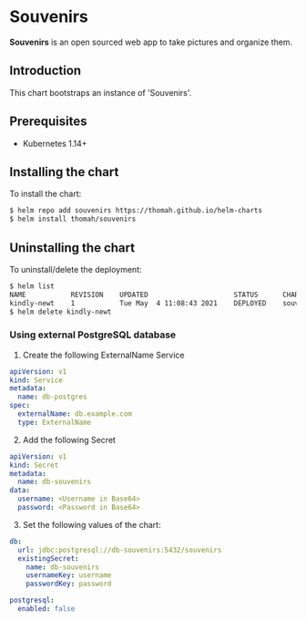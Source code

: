 # Souvenirs

**Souvenirs** is an open sourced web app to take pictures and organize them.

## Introduction

This chart bootstraps an instance of 'Souvenirs'.

## Prerequisites

- Kubernetes 1.14+

## Installing the chart

To install the chart:

```bash
$ helm repo add souvenirs https://thomah.github.io/helm-charts
$ helm install thomah/souvenirs
```

## Uninstalling the chart

To uninstall/delete the deployment:

```bash
$ helm list
NAME           REVISION    UPDATED                     STATUS      CHART                          NAMESPACE
kindly-newt    1           Tue May  4 11:08:43 2021    DEPLOYED    souvenirs-1.0.0    default
$ helm delete kindly-newt
```

### Using external PostgreSQL database

1. Create the following ExternalName Service

```yaml
apiVersion: v1
kind: Service
metadata:
  name: db-postgres
spec:
  externalName: db.example.com
  type: ExternalName
```

2. Add the following Secret

```yaml
apiVersion: v1
kind: Secret
metadata:
  name: db-souvenirs
data:
  username: <Username in Base64>
  password: <Password in Base64>
```

3. Set the following values of the chart:

```yaml
db:
  url: jdbc:postgresql://db-souvenirs:5432/souvenirs
  existingSecret:
    name: db-souvenirs
    usernameKey: username
    passwordKey: password

postgresql:
  enabled: false
```
